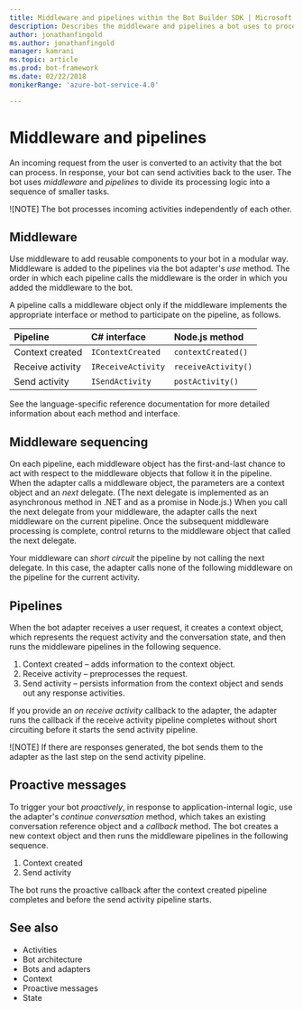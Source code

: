 ```yaml
---
title: Middleware and pipelines within the Bot Builder SDK | Microsoft Docs
description: Describes the middleware and pipelines a bot uses to process activities within the Bot Builder SDK.
author: jonathanfingold
ms.author: jonathanfingold
manager: kamrani
ms.topic: article
ms.prod: bot-framework
ms.date: 02/22/2018
monikerRange: 'azure-bot-service-4.0'

---
```


# Middleware and pipelines

An incoming request from the user is converted to an activity that the bot can process.
In response, your bot can send activities back to the user.
The bot uses _middleware_ and _pipelines_ to divide its processing logic into a sequence of smaller tasks.

![NOTE] The bot processes incoming activities independently of each other.

## Middleware

Use middleware to add reusable components to your bot in a modular way.
Middleware is added to the pipelines via the bot adapter's _use_ method.
The order in which each pipeline calls the middleware is the order in which you added the middleware to the bot.

A pipeline calls a middleware object only if the middleware implements the appropriate interface or method to participate on the pipeline, as follows.

| Pipeline | C# interface | Node.js method |
|:---|:---|:---|
| Context created | `IContextCreated` | `contextCreated()` |
| Receive activity | `IReceiveActivity` | `receiveActivity()` |
| Send activity | `ISendActivity` | `postActivity()` |

See the language-specific reference documentation for more detailed information about each method and interface.

## Middleware sequencing

On each pipeline, each middleware object has the first-and-last chance to act with respect to the middleware objects that follow it in the pipeline.
When the adapter calls a middleware object, the parameters are a context object and an _next_ delegate.
(The next delegate is implemented as an asynchronous method in .NET and as a promise in Node.js.)
When you call the next delegate from your middleware, the adapter calls the next middleware on the current pipeline.
Once the subsequent middleware processing is complete, control returns to the middleware object that called the next delegate.

Your middleware can _short circuit_ the pipeline by not calling the next delegate.
In this case, the adapter calls none of the following middleware on the pipeline for the current activity.

## Pipelines

When the bot adapter receives a user request, it creates a context object, which  represents the request activity and the conversation state, and then runs the middleware pipelines in the following sequence.

1. Context created – adds information to the context object.
1. Receive activity – preprocesses the request.
1. Send activity – persists information from the context object and sends out any response activities.

If you provide an _on receive activity_ callback to the adapter, the adapter runs the callback if the receive activity pipeline completes without short circuiting before it starts the send activity pipeline.

![NOTE] If there are responses generated, the bot sends them to the adapter as the last step on the send activity pipeline.

## Proactive messages

To trigger your bot _proactively_, in response to application-internal logic, use the adapter's _continue conversation_ method, which takes an existing conversation reference object and a _callback_ method.
The bot creates a new context object and then runs the middleware pipelines in the following sequence. 

1. Context created
1. Send activity

The bot runs the proactive callback after the context created pipeline completes and before the send activity pipeline starts.

## See also

- Activities
- Bot architecture
- Bots and adapters
- Context
- Proactive messages
- State
